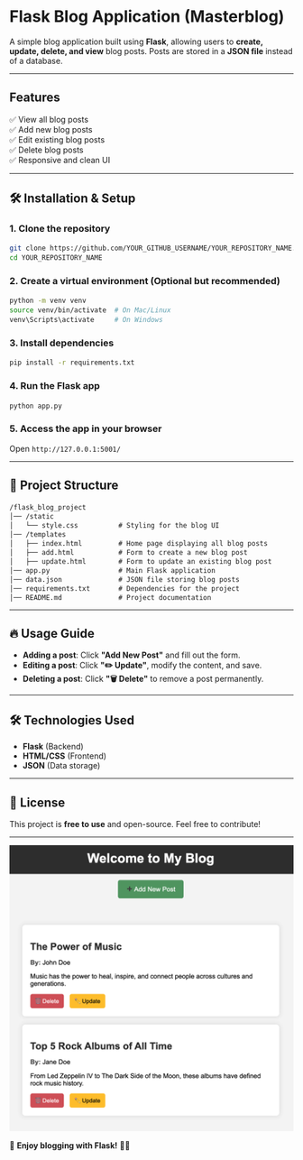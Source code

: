 #  Flask Blog Application (Masterblog)

A simple blog application built using **Flask**, allowing users to **create, update, delete, and view** blog posts. Posts are stored in a **JSON file** instead of a database.

---

## Features
✅ View all blog posts  
✅ Add new blog posts  
✅ Edit existing blog posts  
✅ Delete blog posts  
✅ Responsive and clean UI  

---

## 🛠️ Installation & Setup

### 1. **Clone the repository**
```sh
git clone https://github.com/YOUR_GITHUB_USERNAME/YOUR_REPOSITORY_NAME.git
cd YOUR_REPOSITORY_NAME
```

### 2. **Create a virtual environment (Optional but recommended)**
```sh
python -m venv venv
source venv/bin/activate  # On Mac/Linux
venv\Scripts\activate     # On Windows
```

### 3. **Install dependencies**
```sh
pip install -r requirements.txt
```

### 4. **Run the Flask app**
```sh
python app.py
```

### 5. **Access the app in your browser**
Open `http://127.0.0.1:5001/`

---

## 📁 Project Structure
```
/flask_blog_project
│── /static
│   └── style.css          # Styling for the blog UI
│── /templates
│   ├── index.html         # Home page displaying all blog posts
│   ├── add.html           # Form to create a new blog post
│   ├── update.html        # Form to update an existing blog post
│── app.py                 # Main Flask application
│── data.json              # JSON file storing blog posts
│── requirements.txt       # Dependencies for the project
│── README.md              # Project documentation
```

---

## 🔥 Usage Guide
- **Adding a post**: Click **"Add New Post"** and fill out the form.
- **Editing a post**: Click **"✏️ Update"**, modify the content, and save.
- **Deleting a post**: Click **"🗑 Delete"** to remove a post permanently.

---

## 🛠️ Technologies Used
- **Flask** (Backend)
- **HTML/CSS** (Frontend)
- **JSON** (Data storage)

---

## 📝 License
This project is **free to use** and open-source. Feel free to contribute!  

---

![Alt Text](assets/screenshot.png)

🚀 **Enjoy blogging with Flask!** 📝✨
